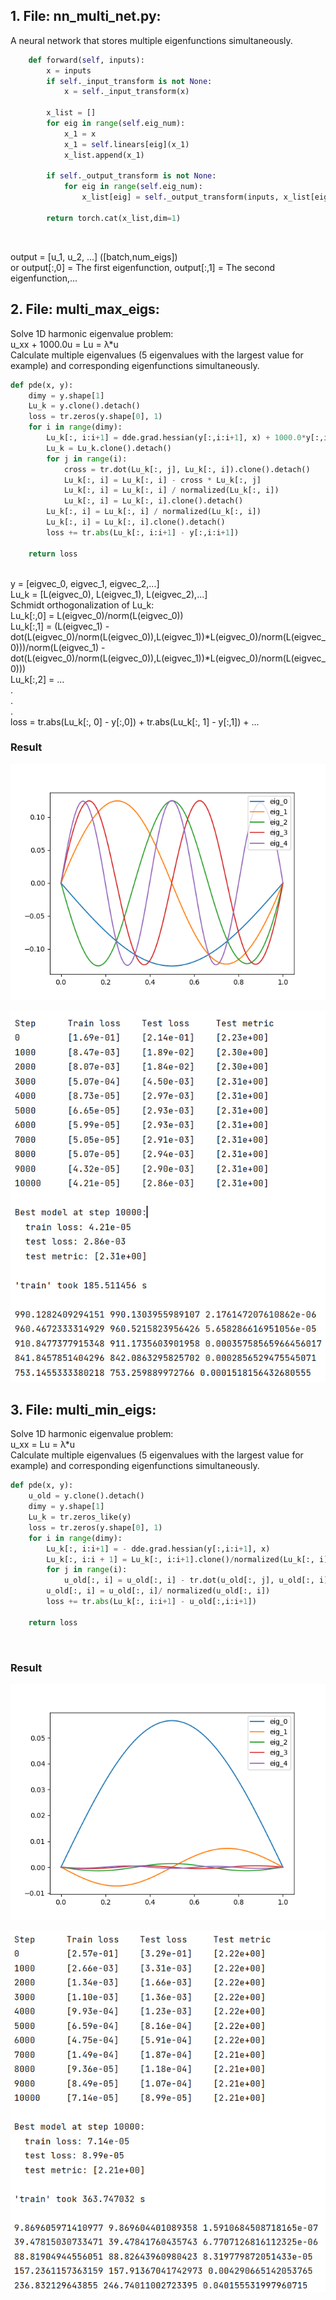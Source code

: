 ## 1. File: nn_multi_net.py:

A neural network that stores multiple eigenfunctions simultaneously.<br>

```python
    def forward(self, inputs):
        x = inputs
        if self._input_transform is not None:
            x = self._input_transform(x)

        x_list = []
        for eig in range(self.eig_num):
            x_1 = x
            x_1 = self.linears[eig](x_1)
            x_list.append(x_1)

        if self._output_transform is not None:
            for eig in range(self.eig_num):
                x_list[eig] = self._output_transform(inputs, x_list[eig])

        return torch.cat(x_list,dim=1)
```
<br>

output = [u_1, u_2, ...] ([batch,num_eigs])<br>
or output[:,0] = The first eigenfunction, output[:,1] = The second eigenfunction,...<br>

## 2. File: multi_max_eigs:

Solve 1D harmonic eigenvalue problem: <br>
u_xx + 1000.0u = Lu = λ*u <br>
Calculate multiple eigenvalues (5 eigenvalues with the largest value for example) and corresponding eigenfunctions simultaneously.<br>

```python
def pde(x, y):
    dimy = y.shape[1]
    Lu_k = y.clone().detach()
    loss = tr.zeros(y.shape[0], 1)
    for i in range(dimy):
        Lu_k[:, i:i+1] = dde.grad.hessian(y[:,i:i+1], x) + 1000.0*y[:,i:i+1]
        Lu_k = Lu_k.clone().detach()
        for j in range(i):
            cross = tr.dot(Lu_k[:, j], Lu_k[:, i]).clone().detach()
            Lu_k[:, i] = Lu_k[:, i] - cross * Lu_k[:, j]
            Lu_k[:, i] = Lu_k[:, i] / normalized(Lu_k[:, i])
            Lu_k[:, i] = Lu_k[:, i].clone().detach()
        Lu_k[:, i] = Lu_k[:, i] / normalized(Lu_k[:, i])
        Lu_k[:, i] = Lu_k[:, i].clone().detach()
        loss += tr.abs(Lu_k[:, i:i+1] - y[:,i:i+1])

    return loss
```
<br>
y = [eigvec_0, eigvec_1, eigvec_2,...]<br>
Lu_k = [L(eigvec_0), L(eigvec_1), L(eigvec_2),...]<br>
Schmidt orthogonalization of Lu_k:<br>
Lu_k[:,0] = L(eigvec_0)/norm(L(eigvec_0))<br>
Lu_k[:,1] = (L(eigvec_1) - dot(L(eigvec_0)/norm(L(eigvec_0)),L(eigvec_1))*L(eigvec_0)/norm(L(eigvec_0)))/norm(L(eigvec_1) - dot(L(eigvec_0)/norm(L(eigvec_0)),L(eigvec_1))*L(eigvec_0)/norm(L(eigvec_0)))<br>
Lu_k[:,2] = ...<br>
.<br>
.<br>
.<br>
loss = tr.abs(Lu_k[:, 0] - y[:,0]) +  tr.abs(Lu_k[:, 1] - y[:,1]) + ...<br>



### Result

![](/image/multiple_eigenvalues_multi_max_eigs_Figure_1.png)

![](/image/multiple_eigenvalues_multi_max_eigs_Figure_2.png)


## 3. File: multi_min_eigs:

Solve 1D harmonic eigenvalue problem: <br>
u_xx = Lu = λ*u <br>
Calculate multiple eigenvalues (5 eigenvalues with the largest value for example) and corresponding eigenfunctions simultaneously.<br>

```python
def pde(x, y):
    u_old = y.clone().detach()
    dimy = y.shape[1]
    Lu_k = tr.zeros_like(y)
    loss = tr.zeros(y.shape[0], 1)
    for i in range(dimy):
        Lu_k[:, i:i+1] = - dde.grad.hessian(y[:,i:i+1], x)
        Lu_k[:, i:i + 1] = Lu_k[:, i:i+1].clone()/normalized(Lu_k[:, i].clone())
        for j in range(i):
            u_old[:, i] = u_old[:, i] - tr.dot(u_old[:, j], u_old[:, i]) * u_old[:, j]
        u_old[:, i] = u_old[:, i]/ normalized(u_old[:, i])
        loss += tr.abs(Lu_k[:, i:i+1] - u_old[:,i:i+1])

    return loss
```
<br>

### Result

![](/image/multiple_eigenvalues_multi_min_eigs_Figure_1.png)

![](/image/multiple_eigenvalues_multi_min_eigs_Figure_2.png)


